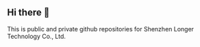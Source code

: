 ## Hi there 👋

This is public and private github repositories for Shenzhen Longer Technology Co., Ltd.
